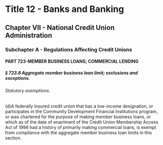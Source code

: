 
# Title 12 - Banks and Banking
## Chapter VII - National Credit Union Administration
### Subchapter A - Regulations Affecting Credit Unions
#### PART 723-MEMBER BUSINESS LOANS; COMMERCIAL LENDING
##### § 723.8 Aggregate member business loan limit; exclusions and exceptions.
###### Statutory exemptions.

(d)A federally insured credit union that has a low-income designation, or participates in the Community Development Financial Institutions program, or was chartered for the purpose of making member business loans, or which as of the date of enactment of the Credit Union Membership Access Act of 1998 had a history of primarily making commercial loans, is exempt from compliance with the aggregate member business loan limits in this section.
